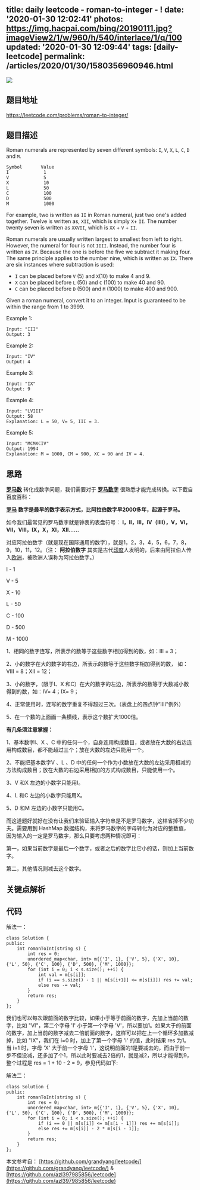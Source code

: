 title: daily leetcode - roman-to-integer - !
date: '2020-01-30 12:02:41'
photos: https://img.hacpai.com/bing/20190111.jpg?imageView2/1/w/960/h/540/interlace/1/q/100
updated: '2020-01-30 12:09:44'
tags: [daily-leetcode]
permalink: /articles/2020/01/30/1580356960946.html
---
![](https://img.hacpai.com/bing/20190111.jpg?imageView2/1/w/960/h/540/interlace/1/q/100)

## 题目地址
https://leetcode.com/problems/roman-to-integer/
## 题目描述
Roman numerals are represented by seven different symbols: `I`, `V`, `X`, `L`, `C`, `D` and `M`.

```
Symbol       Value
I             1
V             5
X             10
L             50
C             100
D             500
M             1000

```

For example, two is written as `II` in Roman numeral, just two one's added together. Twelve is written as, `XII`, which is simply `X`+ `II`. The number twenty seven is written as `XXVII`, which is `XX` + `V` + `II`.

Roman numerals are usually written largest to smallest from left to right. However, the numeral for four is not `IIII`. Instead, the number four is written as `IV`. Because the one is before the five we subtract it making four. The same principle applies to the number nine, which is written as `IX`. There are six instances where subtraction is used:

* `I` can be placed before `V` (5) and `X`(10) to make 4 and 9. 
* `X` can be placed before `L` (50) and `C` (100) to make 40 and 90. 
* `C` can be placed before `D` (500) and `M` (1000) to make 400 and 900.

Given a roman numeral, convert it to an integer. Input is guaranteed to be within the range from 1 to 3999.

Example 1:

```
Input: "III"
Output: 3

```

Example 2:

```
Input: "IV"
Output: 4

```

Example 3:

```
Input: "IX"
Output: 9

```

Example 4:

```
Input: "LVIII"
Output: 58
Explanation: L = 50, V= 5, III = 3.

```

Example 5:

```
Input: "MCMXCIV"
Output: 1994
Explanation: M = 1000, CM = 900, XC = 90 and IV = 4.
```
## 思路
**[罗马数](http://zh.wikipedia.org/wiki/%E7%BD%97%E9%A9%AC%E6%95%B0%E5%AD%97)** 转化成数字问题，我们需要对于 **[罗马数字](http://baike.baidu.com/view/42061.htm?fr=aladdin)** 很熟悉才能完成转换。以下截自百度百科：

[**罗马**](http://baike.baidu.com/view/2245.htm) **数字是最早的数字表示方式，比阿拉伯数字早2000多年，起源于罗马。**

如今我们最常见的罗马数字就是钟表的表盘符号： **Ⅰ，Ⅱ，Ⅲ，Ⅳ（IIII），Ⅴ，Ⅵ，Ⅶ，Ⅷ，Ⅸ，Ⅹ，Ⅺ，Ⅻ……**

对应阿拉伯数字（就是现在国际通用的数字），就是1，2，3，4，5，6，7，8，9，10，11，12。（注： **阿拉伯数字** 其实是古代[印度](http://baike.baidu.com/view/2174.htm)人发明的，后来由阿拉伯人传入[欧洲](http://baike.baidu.com/view/3622.htm)，被欧洲人误称为阿拉伯数字。）

I - 1

V - 5

X - 10

L - 50

C - 100 

D - 500

M - 1000

1、相同的数字连写，所表示的数等于这些数字相加得到的数，如：Ⅲ = 3；

2、小的数字在大的数字的右边，所表示的数等于这些数字相加得到的数， 如：Ⅷ = 8；Ⅻ = 12；

3、小的数字，（限于Ⅰ、X 和C）在大的数字的左边，所表示的数等于大数减小数得到的数，如：Ⅳ= 4；Ⅸ= 9；

4、正常使用时，连写的数字重复不得超过三次。（表盘上的四点钟“IIII”例外）

5、在一个数的上面画一条横线，表示这个数扩大1000倍。

 

**有几条须注意掌握：**

1、基本数字Ⅰ、X 、C 中的任何一个，自身连用构成数目，或者放在大数的右边连用构成数目，都不能超过三个；放在大数的左边只能用一个。

2、不能把基本数字V 、L 、D 中的任何一个作为小数放在大数的左边采用相减的方法构成数目；放在大数的右边采用相加的方式构成数目，只能使用一个。

3、V 和X 左边的小数字只能用Ⅰ。

4、L 和C 左边的小数字只能用X。

5、D 和M 左边的小数字只能用C。

 

而这道题好就好在没有让我们来验证输入字符串是不是罗马数字，这样省掉不少功夫。需要用到 HashMap 数据结构，来将罗马数字的字母转化为对应的整数值，因为输入的一定是罗马数字，那么只要考虑两种情况即可：

第一，如果当前数字是最后一个数字，或者之后的数字比它小的话，则加上当前数字。

第二，其他情况则减去这个数字。
## 关键点解析

## 代码
解法一：

```
class Solution {
public:
    int romanToInt(string s) {
        int res = 0;
        unordered_map<char, int> m{{'I', 1}, {'V', 5}, {'X', 10}, {'L', 50}, {'C', 100}, {'D', 500}, {'M', 1000}};
        for (int i = 0; i < s.size(); ++i) {
            int val = m[s[i]];
            if (i == s.size() - 1 || m[s[i+1]] <= m[s[i]]) res += val;
            else res -= val;
        }
        return res;
    }
};

```

 

我们也可以每次跟前面的数字比较，如果小于等于前面的数字，先加上当前的数字，比如 "VI"，第二个字母 'I' 小于第一个字母 'V'，所以要加1。如果大于的前面的数字，加上当前的数字减去二倍前面的数字，这样可以把在上一个循环多加数减掉，比如 "IX"，我们在 i=0 时，加上了第一个字母 'I' 的值，此时结果 res 为1。当 i=1 时，字母 'X' 大于前一个字母 'I'，这说明前面的1是要减去的，而由于前一步不但没减，还多加了个1，所以此时要减去2倍的1，就是减2，所以才能得到9，整个过程是 res = 1 + 10 - 2 = 9，参见代码如下:

 

解法二：

```
class Solution {
public:
    int romanToInt(string s) {
        int res = 0;
        unordered_map<char, int> m{{'I', 1}, {'V', 5}, {'X', 10}, {'L', 50}, {'C', 100}, {'D', 500}, {'M', 1000}};
        for (int i = 0; i < s.size(); ++i) {
            if (i == 0 || m[s[i]] <= m[s[i - 1]]) res += m[s[i]];
            else res += m[s[i]] - 2 * m[s[i - 1]];
        }
        return res;
    }
};
```
本文参考自：
[https://github.com/grandyang/leetcode/](https://github.com/grandyang/leetcode/)  & 
[https://github.com/azl397985856/leetcode](https://github.com/azl397985856/leetcode)

